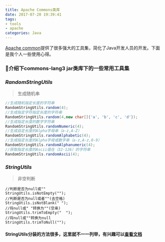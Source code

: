 ```yaml
---
title: Apache Commons类库 
date: 2017-07-20 19:39:41
tags: 
- tools
- apache
categories: Java
---
```


[Apache common](http://commons.apache.org/)提供了很多强大的工具集，简化了Java开发人员的开发。下面是我个人一些使用心得。
<!--more-->
### 介绍下**commons-lang3** jar类库下的一些常用工具集
### *RandomStringUtils*
> 生成随机串

```java
//生成随机指定长度的字符串
RandomStringUtils.random(4);
//生成指定字符指定长度的字符串
RandomStringUtils.random(4,new char[]{'a', 'b', 'c', 'd'});
//生成指定长度的数字字符串
RandomStringUtils.randomNumeric(4);
//生成自定长度的Alpha字母串（a-z,A-Z）
RandomStringUtils.randomAlphabetic(4);
//生成指定长度的Alpha字母或数字串（a-z,A-z,0-9）
RandomStringUtils.randomAlphanumeric(4);
//获取指定长度的Ascii值在（32-126）的字符串
RandomStringUtils.randomAscii(4);
```
### *StringUtils*

> 非空判断

```
//判断是否为null或""
StringUtils.isNotEmpty("");
//判断是否为null或者""(去空格)
StringUtils.isNotBlank(" ");
//将null或" "转换为""(空串)
StringUtils.trimToEmpty("  ");
//将null或""转换为null
StringUtils.trimToNull("");
```

#### StringUtils分装的方法很多，这里就不一一列举，有兴趣可以[查看文档](http://commons.apache.org/)
